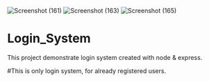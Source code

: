 ![Screenshot (161)](https://user-images.githubusercontent.com/90141326/138604746-d27fd6dd-f9c0-47ca-85a4-ee7463c992b6.png)
![Screenshot (163)](https://user-images.githubusercontent.com/90141326/138604756-d2ef55a4-0a58-4b46-bd26-03a69daea144.png)
![Screenshot (165)](https://user-images.githubusercontent.com/90141326/138604762-41402872-320b-4124-8308-f71a879f80b6.png)
# Login_System
This project demonstrate login system created with node &amp; express.

#This is only login system, for already registered users.
